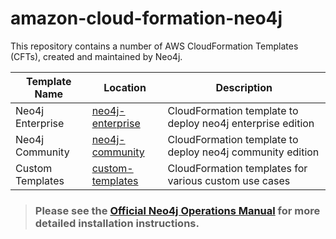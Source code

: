 # amazon-cloud-formation-neo4j

This repository contains a number of AWS CloudFormation Templates (CFTs), created and maintained by Neo4j.


| Template Name | Location | Description |
| ------------- | -------- | ----------- |
| Neo4j Enterprise | [neo4j-enterprise](marketplace/neo4j-enterprise) | CloudFormation template to deploy neo4j enterprise edition |
| Neo4j Community  | [neo4j-community](marketplace/neo4j-community) | CloudFormation template to deploy neo4j community edition  |
| Custom Templates | [custom-templates](custom-templates)  | CloudFormation templates for various custom use cases      |

> ### Please see the [Official Neo4j Operations Manual](https://neo4j.com/docs/operations-manual/current/cloud-deployments/neo4j-aws/) for more detailed installation instructions.



